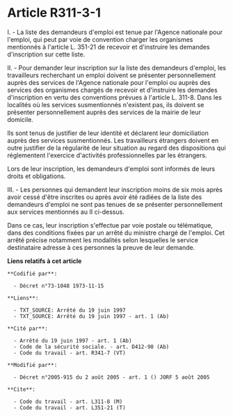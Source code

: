 # Article R311-3-1

I. - La liste des demandeurs d'emploi est tenue par l'Agence nationale pour l'emploi, qui peut par voie de convention charger
les organismes mentionnés à l'article L. 351-21 de recevoir et d'instruire les demandes d'inscription sur cette liste.

II. - Pour demander leur inscription sur la liste des demandeurs d'emploi, les travailleurs recherchant un emploi doivent se
présenter personnellement auprès des services de l'Agence nationale pour l'emploi ou auprès des services des organismes
chargés de recevoir et d'instruire les demandes d'inscription en vertu des conventions prévues à l'article L. 311-8. Dans les
localités où les services susmentionnés n'existent pas, ils doivent se présenter personnellement auprès des services de la
mairie de leur domicile.

Ils sont tenus de justifier de leur identité et déclarent leur domiciliation auprès des services susmentionnés. Les
travailleurs étrangers doivent en outre justifier de la régularité de leur situation au regard des dispositions qui
réglementent l'exercice d'activités professionnelles par les étrangers.

Lors de leur inscription, les demandeurs d'emploi sont informés de leurs droits et obligations.

III. - Les personnes qui demandent leur inscription moins de six mois après avoir cessé d'être inscrites ou après avoir été
radiées de la liste des demandeurs d'emploi ne sont pas tenues de se présenter personnellement aux services mentionnés au II
ci-dessus.

Dans ce cas, leur inscription s'effectue par voie postale ou télématique, dans des conditions fixées par un arrêté du
ministre chargé de l'emploi. Cet arrêté précise notamment les modalités selon lesquelles le service destinataire adresse à
ces personnes la preuve de leur demande.

**Liens relatifs à cet article**

	**Codifié par**:

	  - Décret n°73-1048 1973-11-15

	**Liens**:

	  - TXT_SOURCE: Arrêté du 19 juin 1997
	  - TXT_SOURCE: Arrêté du 19 juin 1997 - art. 1 (Ab)

	**Cité par**:

	  - Arrêté du 19 juin 1997 - art. 1 (Ab)
	  - Code de la sécurité sociale. - art. D412-90 (Ab)
	  - Code du travail - art. R341-7 (VT)

	**Modifié par**:

	  - Décret n°2005-915 du 2 août 2005 - art. 1 () JORF 5 août 2005

	**Cite**:

	  - Code du travail - art. L311-8 (M)
	  - Code du travail - art. L351-21 (T)
